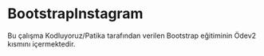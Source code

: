 # BootstrapInstagram
Bu çalışma Kodluyoruz/Patika tarafından verilen Bootstrap eğitiminin Ödev2 kısmını içermektedir.
